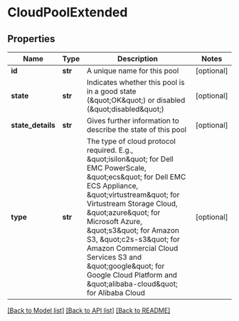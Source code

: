 # CloudPoolExtended

## Properties
Name | Type | Description | Notes
------------ | ------------- | ------------- | -------------
**id** | **str** | A unique name for this pool | [optional] 
**state** | **str** | Indicates whether this pool is in a good state (\&quot;OK\&quot;) or disabled (\&quot;disabled\&quot;) | [optional] 
**state_details** | **str** | Gives further information to describe the state of this pool | [optional] 
**type** | **str** | The type of cloud protocol required.  E.g., \&quot;isilon\&quot; for Dell EMC PowerScale, \&quot;ecs\&quot; for Dell EMC ECS Appliance, \&quot;virtustream\&quot; for Virtustream Storage Cloud, \&quot;azure\&quot; for Microsoft Azure, \&quot;s3\&quot; for Amazon S3, \&quot;c2s-s3\&quot; for Amazon Commercial Cloud Services S3 and \&quot;google\&quot; for Google Cloud Platform and \&quot;alibaba-cloud\&quot; for Alibaba Cloud | [optional] 

[[Back to Model list]](../README.md#documentation-for-models) [[Back to API list]](../README.md#documentation-for-api-endpoints) [[Back to README]](../README.md)


